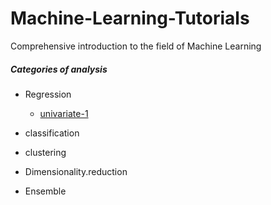 # Machine-Learning-Tutorials

Comprehensive introduction to the field of Machine Learning

##### Categories of analysis
 
- Regression
	- [univariate-1](notebook/univariate-1.ipynb)	
	 
- classification  
- clustering      
- Dimensionality.reduction
- Ensemble

